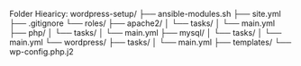 

Folder Hiearicy:
wordpress-setup/
├── ansible-modules.sh
├── site.yml
├── .gitignore
└── roles/
    ├── apache2/
    │   └── tasks/
    │       └── main.yml
    ├── php/
    │   └── tasks/
    │       └── main.yml
    ├── mysql/
    │   └── tasks/
    │       └── main.yml
    └── wordpress/
        ├── tasks/
        │   └── main.yml
        ├── templates/
           └── wp-config.php.j2
      
